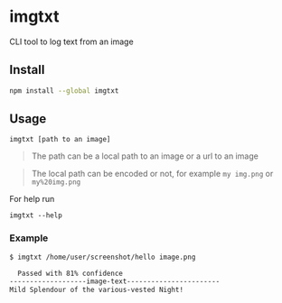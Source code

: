 # imgtxt

CLI tool to log text from an image

## Install

```bash
npm install --global imgtxt
```

## Usage

`imgtxt [path to an image]`


> The path can be a local path to an image or a url to an image

> The local path can be encoded or not, for example `my img.png` or `my%20img.png`

For help run

`imgtxt --help`

### Example

```bash
$ imgtxt /home/user/screenshot/hello image.png

  Passed with 81% confidence
-------------------image-text-----------------------
Mild Splendour of the various-vested Night!
```
